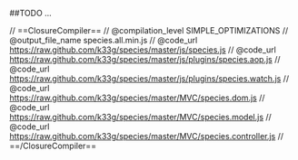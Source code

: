 ##TODO ...



// ==ClosureCompiler==
// @compilation_level SIMPLE_OPTIMIZATIONS
// @output_file_name species.all.min.js
// @code_url https://raw.github.com/k33g/species/master/js/species.js
// @code_url https://raw.github.com/k33g/species/master/js/plugins/species.aop.js
// @code_url https://raw.github.com/k33g/species/master/js/plugins/species.watch.js
// @code_url https://raw.github.com/k33g/species/master/MVC/species.dom.js
// @code_url https://raw.github.com/k33g/species/master/MVC/species.model.js
// @code_url https://raw.github.com/k33g/species/master/MVC/species.controller.js
// ==/ClosureCompiler==